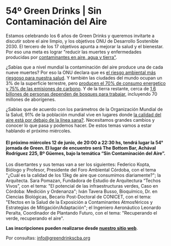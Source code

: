 54º Green Drinks | Sin Contaminación del Aire
=============================================

Estamos celebrando los 6 años de Green Drinks y queremos invitarte a discutir sobre el aire limpio, y los objetivos ONU de Desarrollo Sostenible 2030. El tercero de los 17 objetivos apunta a mejorar la salud y el bienestar. Por eso una meta es lograr "reducir las muertes y enfermedades producidas por [contaminantes en aire, agua y tierra"](https://www.un.org/sustainabledevelopment/health/). 

¿Sabías que a nivel mundial la contaminación del aire produce una de cada nueve muertes? Por eso la ONU declara que es [el riesgo ambiental más riesgoso para nuestra salud](https://www.unenvironment.org/explore-topics/air). Y también las ciudades del mundo ocupan un 3% de la superficie terrestre, pero [producen el 70% de consumo energetico y 75% de las emisiones de carbono](https://www.un.org/sustainabledevelopment/cities/). Y de la tierra restante, cerca de [1,6 billones de personas dependen de bosques para trabajar](https://www.un.org/sustainabledevelopment/biodiversity/), incluyendo 70 millones de aborígenes.

¿Sabías que de acuerdo con los parámetros de la Organización Mundial de la Salud, 91% de la población mundial vive en lugares donde [la calidad del aire está por debajo de la línea sana?](https://www.who.int/airpollution/en/). Necesitamos grandes cambios y conocer lo que pasa y podemos hacer. De estos temas vamos a estar hablando el próximo miércoles.

#### El próximo miércoles 12 de junio, de 20:00 a 22:30 hs, tendrá lugar la 54° jornada de Green. El lugar de encuentro será The Bottom Bar, Achával Rodríguez 225, Bº Güemes, bajo la temática “Sin Contaminación del Aire”.

Los disertantes y sus temas van a ser los siguientes: Federico Kopta, Biólogo y Profesor, Presidente del Foro Ambiental Córdoba, con el tema "¿Cuál es la calidad de los 13kg de aire que consumimos diariamente?"; la Arquitecta. Sara Pomazan, Fundadora de Estudio de Arquitectura “Techos Vivos”, con el tema: "El potencial de las infraestructuras verdes, Caso en Córdoba: Medición y Ordenanza"; Iván Tavera Busso, Bioquímico, Dr. en Ciencias Biológicas, Becario Post-Doctoral de CONICET, con el tema: "Efectos en la Salud de la Exposición a Contaminantes Atmosféricos y Estrategias de Mitigación/Adaptación"; el Ingeniero Aeronáutico Leonardo Peralta, Coordinador de Plantando Futuro, con el tema: "Recuperando el verde, recuperando el aire".

**Las inscripciones pueden realizarse desde [nuestro sitio web](http://greendrinkscba.org/)**.

Por consultas: info@greendrinkscba.org
